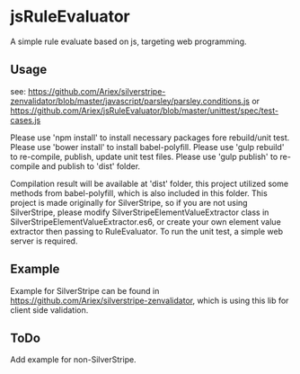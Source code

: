 # jsRuleEvaluator
A simple rule evaluate based on js, targeting web programming.

## Usage
see: https://github.com/Ariex/silverstripe-zenvalidator/blob/master/javascript/parsley/parsley.conditions.js
or https://github.com/Ariex/jsRuleEvaluator/blob/master/unittest/spec/test-cases.js


Please use 'npm install' to install necessary packages fore rebuild/unit test.
Please use 'bower install' to install babel-polyfill.
Please use 'gulp rebuild' to re-compile, publish, update unit test files.
Please use 'gulp publish' to re-compile and publish to 'dist' folder.

Compilation result will be available at 'dist' folder, this project utilized some methods from babel-polyfill, which is also included in this folder.
This project is made originally for SilverStripe, so if you are not using SilverStripe, please modify SilverStripeElementValueExtractor class in SilverStripeElementValueExtractor.es6, or create your own element value extractor then passing to RuleEvaluator.
To run the unit test, a simple web server is required.

## Example
Example for SilverStripe can be found in https://github.com/Ariex/silverstripe-zenvalidator, which is using this lib for client side validation.


## ToDo
Add example for non-SilverStripe.